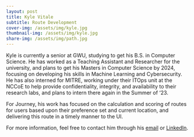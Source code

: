 ```yaml
---
layout: post
title: Kyle Vitale
subtitle: Route Development
cover-img: /assets/img/kyle.jpg
thumbnail-img: /assets/img/kyle.jpg
share-img: /assets/img/path.jpg
---
```


Kyle is currently a senior at GWU, studying to get his B.S. in Computer Science. He has worked as a Teaching Assistant and Researcher for the university, and plans to get his Masters in Computer Science by 2024, focusing on developing his skills in Machine Learning and Cybersecurity. He has also interned for MITRE, working under their ITOps unit at the NCCoE to help provide confidentiality, integrity, and availability to their research labs, and plans to intern there again in the Summer of ‘23.

For Journey, his work has focused on the calculation and scoring of routes for users based upon their preference set and current location, and delivering this route in a timely manner to the UI. 

For more information, feel free to contact him through his [email](kylevitale2@gmail.com) or [LinkedIn](https://www.linkedin.com/in/kyle-vitale/).
